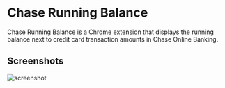 Chase Running Balance
=====================
Chase Running Balance is a Chrome extension that displays the running balance next to credit card transaction amounts in Chase Online Banking.

Screenshots
-----------
![screenshot](https://raw.github.com/michalmazur/chase-running-balance/master/screenshot.png)